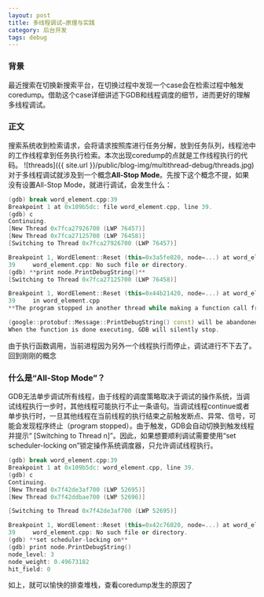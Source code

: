 ```yaml
---
layout: post
title: 多线程调试—原理与实践
category: 后台开发
tags: debug
---
```

### 背景
最近搜索在切换新搜索平台，在切换过程中发现一个case会在检索过程中触发coredump。借助这个case详细讲述下GDB和线程调度的细节，进而更好的理解多线程调试。

### 正文
搜索系统收到检索请求，会将请求按照库进行任务分解，放到任务队列，线程池中的工作线程拿到任务执行检索。本次出现coredump的点就是工作线程执行的代码。
![threads]({{ site.url }}/public/blog-img/multithread-debug/threads.jpg)   
对于多线程调试就涉及到一个概念**All-Stop Mode**。先按下这个概念不提，如果没有设置All-Stop Mode，就进行调试，会发生什么：

```cpp
(gdb) break word_element.cpp:39
Breakpoint 1 at 0x109b5dc: file word_element.cpp, line 39.
(gdb) c
Continuing.
[New Thread 0x7fca27926700 (LWP 76457)]
[New Thread 0x7fca27125700 (LWP 76458)]
[Switching to Thread 0x7fca27926700 (LWP 76457)]

Breakpoint 1, WordElement::Reset (this=0x3a5fe020, node=...) at word_element.cpp:39
39     word_element.cpp: No such file or directory.
(gdb) **print node.PrintDebugString()**
[Switching to Thread 0x7fca27125700 (LWP 76458)]

Breakpoint 1, WordElement::Reset (this=0x44b21420, node=...) at word_element.cpp:39
39     in word_element.cpp
**The program stopped in another thread while making a function call from GDB.**

(google::protobuf::Message::PrintDebugString() const) will be abandoned.
When the function is done executing, GDB will silently stop.
```

由于执行函数调用，当前进程因为另外一个线程执行而停止，调试进行不下去了。回到刚刚的概念

### 什么是“All-Stop Mode”？
GDB无法单步调试所有线程，由于线程的调度策略取决于调试的操作系统，当调试线程执行一步时，其他线程可能执行不止一条语句。当调试线程continue或者单步执行时，一旦其他线程在当前线程的执行结束之前触发断点、异常、信号，可能会发现程序终止（program stopped）。由于触发，GDB会自动切换到触发线程并提示“ [Switching to Thread n]”。因此，如果想要顺利调试需要使用“set scheduler-locking on”锁定操作系统调度器，只允许调试线程执行。

```cpp
(gdb) break word_element.cpp:39
Breakpoint 1 at 0x109b5dc: word_element.cpp, line 39.
(gdb) c
Continuing.
[New Thread 0x7f42de3af700 (LWP 52695)]
[New Thread 0x7f42ddbae700 (LWP 52696)]

[Switching to Thread 0x7f42de3af700 (LWP 52695)]

Breakpoint 1, WordElement::Reset (this=0x42c76020, node=...) at word_element.cpp:39
39     word_element.cpp: No such file or directory.
(gdb) **set scheduler-locking on**
(gdb) print node.PrintDebugString()
node_level: 3
node_weight: 0.49673182
hit_field: 0
```

如上，就可以愉快的排查堆栈，查看coredump发生的原因了




